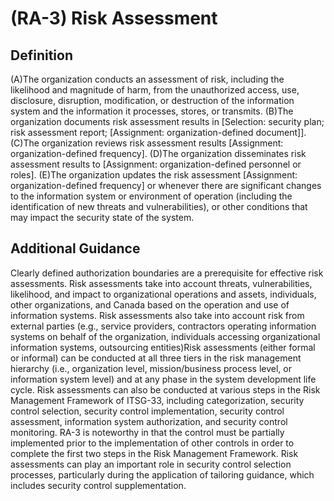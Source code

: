 
# (RA-3) Risk Assessment

## Definition

(A)The organization conducts an assessment of risk, including the likelihood and magnitude of harm, from the unauthorized access, use, disclosure, disruption, modification, or destruction of the information system and the information it processes, stores, or transmits.
(B)The organization documents risk assessment results in [Selection: security plan; risk assessment report; [Assignment: organization-defined document]].
(C)The organization reviews risk assessment results [Assignment: organization-defined frequency].
(D)The organization disseminates risk assessment results to [Assignment: organization-defined personnel or roles].
(E)The organization updates the risk assessment [Assignment: organization-defined frequency] or whenever there are significant changes to the information system or environment of operation (including the identification of new threats and vulnerabilities), or other conditions that may impact the security state of the system.

## Additional Guidance

Clearly defined authorization boundaries are a prerequisite for effective risk assessments. Risk assessments take into account threats, vulnerabilities, likelihood, and impact to organizational operations and assets, individuals, other organizations, and Canada based on the operation and use of information systems. Risk assessments also take into account risk from external parties (e.g., service providers, contractors operating information systems on behalf of the organization, individuals accessing organizational information systems, outsourcing entities)Risk assessments (either formal or informal) can be conducted at all three tiers in the risk management hierarchy (i.e., organization level, mission/business process level, or information system level) and at any phase in the system development life cycle. Risk assessments can also be conducted at various steps in the Risk Management Framework of ITSG-33, including categorization, security control selection, security control implementation, security control assessment, information system authorization, and security control monitoring. RA-3 is noteworthy in that the control must be partially implemented prior to the implementation of other controls in order to complete the first two steps in the Risk Management Framework. Risk assessments can play an important role in security control selection processes, particularly during the application of tailoring guidance, which includes security control supplementation.
